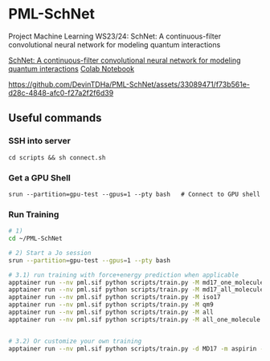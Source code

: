 # PML-SchNet
Project Machine Learning WS23/24: SchNet: A continuous-filter convolutional neural network for modeling quantum interactions


[SchNet: A continuous-filter convolutional neural
network for modeling quantum interactions](https://arxiv.org/pdf/1706.08566.pdf)
[Colab Notebook](https://colab.research.google.com/drive/1h7oTIjv2wdBmQW2EKEvLwJCOmQvYqwGE?usp=sharing)


https://github.com/DevinTDHa/PML-SchNet/assets/33089471/f73b561e-d28c-4848-afc0-f27a2f2f6d39


## Useful commands

### SSH into server
`cd scripts && sh connect.sh`

### Get a GPU Shell 
`srun --partition=gpu-test --gpus=1 --pty bash   # Connect to GPU shell`

### Run Training

```bash
# 1) 
cd ~/PML-SchNet

# 2) Start a Jo session
srun --partition=gpu-test --gpus=1 --pty bash   

# 3.1) run training with force+energy prediction when applicable
apptainer run --nv pml.sif python scripts/train.py -M md17_one_molecule
apptainer run --nv pml.sif python scripts/train.py -M md17_all_molecules
apptainer run --nv pml.sif python scripts/train.py -M iso17
apptainer run --nv pml.sif python scripts/train.py -M qm9
apptainer run --nv pml.sif python scripts/train.py -M all
apptainer run --nv pml.sif python scripts/train.py -M all_one_molecule


# 3.2) Or customize your own training
apptainer run --nv pml.sif python scripts/train.py -d MD17 -m aspirin -t energy


```
